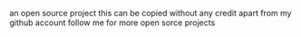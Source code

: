 an open source project
this can  be copied without any credit apart from my github account
follow me for more open sorce projects
